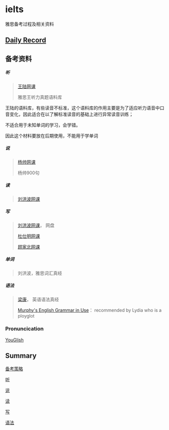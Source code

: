 # ielts
雅思备考过程及相关资料

## [Daily Record](record/daily/index.md)

## 备考资料

##### 听

> [王陆网课](https://www.bilibili.com/video/BV1xG4y1N7pn?p=1&vd_source=b9d717895f96b446904b871f41330bb5)
>
> 雅思王听力真题语料库

王陆的语料库，有些读音不标准，这个语料库的作用主要是为了适应听力语音中口音变化，因此适合在以了解标准读音的基础上进行异常读音训练；

不适合用于未知单词的学习，会学错。

因此这个材料要放在后期使用，不能用于学单词

##### 说

> [杨帅网课](https://www.bilibili.com/video/BV1aM4y1S7Jk/?spm_id_from=333.337.search-card.all.click&vd_source=b9d717895f96b446904b871f41330bb5)
>
> 杨帅900句

##### 读

> [刘洪波网课](https://www.bilibili.com/video/BV1QM411w7r1?p=1&vd_source=b9d717895f96b446904b871f41330bb5)

##### 写

> [刘洪波网课](https://www.bilibili.com/video/BV15e411w7Nf/?spm_id_from=333.337.search-card.all.click&vd_source=b9d717895f96b446904b871f41330bb5)， 网盘
>
> [杜仕明网课](https://www.bilibili.com/video/BV1X24y1p7oj/?spm_id_from=333.337.search-card.all.click&vd_source=b9d717895f96b446904b871f41330bb5)
>
> [顾家北网课](https://www.bilibili.com/video/BV1eM411w7Gk/?spm_id_from=333.337.search-card.all.click&vd_source=b9d717895f96b446904b871f41330bb5)

##### 单词

> 刘洪波，雅思词汇真经

##### 语法

> [梁康](https://search.bilibili.com/all?vt=20379777&keyword=%E6%A2%81%E5%BA%B7%20%E8%AF%AD%E6%B3%95&from_source=webtop_search&spm_id_from=333.788&search_source=3)， 英语语法真经
>
> [Murphy's English Grammar in Use](materials/Raymond_Murphy_English_Grammar_in_Use_Fifth_Edition.pdf.pdf)： recommended by Lydia who is a ployglot

### Pronuncication

[YouGlish](https://youglish.com/)

## Summary

[备考策略](record/summary/strategy.md)

[听](record/summary/listening.md)

[说](record/summary/speaking.md)

[读](record/summary/reading.md)

[写](record/summary/writing.md)

[语法](record/summary/grammar.md)